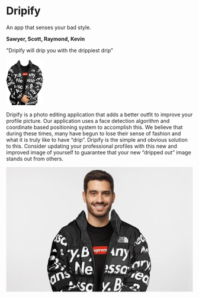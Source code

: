 # Dripify
An app that senses your bad style. 

**Sawyer, Scott, Raymond, Kevin**

"Dripify will drip you with the drippiest drip"

![Drip](res/drip_small.png)


Dripify is a photo editing application that adds a better outfit to improve your profile picture. Our application uses 
a face detection algorithm and coordinate based positioning system to accomplish this. We believe that during these 
times,  many have begun to lose their sense of fashion and what it is truly like to have “drip”. Dripify is the simple 
and obvious solution to this. Consider updating your professional profiles with this new and improved image of yourself 
to guarantee that your new “dripped out” image stands out from others. 

![Drip](res/sample.jpg)